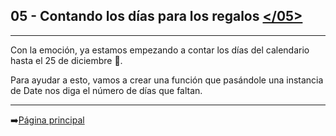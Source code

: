 ## **05 - Contando los días para los regalos** [</05>](05-diasParaNavidad.js)
---
Con la emoción, ya estamos empezando a contar los días del calendario hasta el 25 de diciembre 📆.

Para ayudar a esto, vamos a crear una función que pasándole una instancia de Date nos diga el número de días que faltan.

---
➡️[Página principal](../README.md)